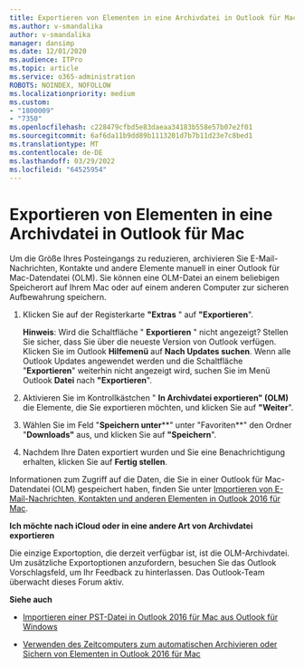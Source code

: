 ```yaml
---
title: Exportieren von Elementen in eine Archivdatei in Outlook für Mac
ms.author: v-smandalika
author: v-smandalika
manager: dansimp
ms.date: 12/01/2020
ms.audience: ITPro
ms.topic: article
ms.service: o365-administration
ROBOTS: NOINDEX, NOFOLLOW
ms.localizationpriority: medium
ms.custom:
- "1800009"
- "7350"
ms.openlocfilehash: c228479cfbd5e83daeaa34183b558e57b07e2f01
ms.sourcegitcommit: 6af6da11b9dd89b1113201d7b7b11d23e7c8bed1
ms.translationtype: MT
ms.contentlocale: de-DE
ms.lasthandoff: 03/29/2022
ms.locfileid: "64525954"
---
```

# <a name="export-items-to-an-archive-file-in-outlook-for-mac"></a>Exportieren von Elementen in eine Archivdatei in Outlook für Mac

Um die Größe Ihres Posteingangs zu reduzieren, archivieren Sie E-Mail-Nachrichten, Kontakte und andere Elemente manuell in einer Outlook für Mac-Datendatei (OLM). Sie können eine OLM-Datei an einem beliebigen Speicherort auf Ihrem Mac oder auf einem anderen Computer zur sicheren Aufbewahrung speichern.

1. Klicken Sie auf der Registerkarte **"Extras** " auf **"Exportieren**".

    **Hinweis**: Wird die Schaltfläche " **Exportieren** " nicht angezeigt? Stellen Sie sicher, dass Sie über die neueste Version von Outlook verfügen. Klicken Sie im Outlook **Hilfemenü** auf **Nach Updates suchen**. Wenn alle Outlook Updates angewendet werden und die Schaltfläche "**Exportieren**" weiterhin nicht angezeigt wird, suchen Sie im Menü Outlook **Datei** nach **"Exportieren**".

2. Aktivieren Sie im Kontrollkästchen " **In Archivdatei exportieren" (OLM)** die Elemente, die Sie exportieren möchten, und klicken Sie auf **"Weiter**".

3. Wählen Sie im Feld "**Speichern unter****" unter "Favoriten**" den Ordner "**Downloads"** aus, und klicken Sie auf **"Speichern**".

4. Nachdem Ihre Daten exportiert wurden und Sie eine Benachrichtigung erhalten, klicken Sie auf **Fertig stellen**.

Informationen zum Zugriff auf die Daten, die Sie in einer Outlook für Mac-Datendatei (OLM) gespeichert haben, finden Sie unter [Importieren von E-Mail-Nachrichten, Kontakten und anderen Elementen in Outlook 2016 für Mac](https://support.microsoft.com/office/import-and-export-outlook-email-contacts-and-calendar-92577192-3881-4502-b79d-c3bbada6c8ef#ID0EAACAAA=macOS).

**Ich möchte nach iCloud oder in eine andere Art von Archivdatei exportieren**

Die einzige Exportoption, die derzeit verfügbar ist, ist die OLM-Archivdatei. Um zusätzliche Exportoptionen anzufordern, besuchen Sie das Outlook Vorschlagsfeld, um Ihr Feedback zu hinterlassen. Das Outlook-Team überwacht dieses Forum aktiv.

**Siehe auch**

- [Importieren einer PST-Datei in Outlook 2016 für Mac aus Outlook für Windows](https://support.microsoft.com/office/import-a-pst-file-into-outlook-for-mac-from-outlook-for-windows-b4a6a1d6-94bb-4c85-a4fc-a83dc690e18c)

- [Verwenden des Zeitcomputers zum automatischen Archivieren oder Sichern von Elementen in Outlook 2016 für Mac](https://support.microsoft.com/office/automatically-archive-or-back-up-outlook-for-mac-items-441fcce5-2262-4b64-ac8c-fa949df989f5)
